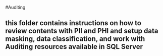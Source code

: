 #Auditing
## this folder contains instructions on how to review contents with PII and PHI and setup data masking, data classification, and work with Auditing resources available in SQL Server
